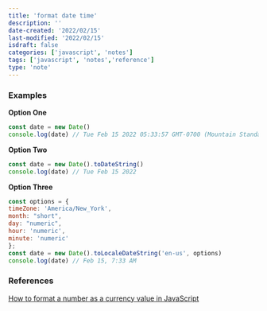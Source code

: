 ```yaml
---
title: 'format date time'
description: ''
date-created: '2022/02/15'
last-modified: '2022/02/15'
isdraft: false
categories: ['javascript', 'notes']
tags: ['javascript', 'notes','reference']
type: 'note'
---
```


### Examples

__Option One__
```javascript 
const date = new Date()
console.log(date) // Tue Feb 15 2022 05:33:57 GMT-0700 (Mountain Standard Time)
```

__Option Two__
```javascript 
const date = new Date().toDateString()
console.log(date) // Tue Feb 15 2022
```

__Option Three__
```javascript 
const options = {
timeZone: 'America/New_York',
month: "short",
day: "numeric",
hour: 'numeric',
minute: 'numeric'
};
const date = new Date().toLocaleDateString('en-us', options)
console.log(date) // Feb 15, 7:33 AM
```


### References

[How to format a number as a currency value in JavaScript](https://flaviocopes.com/how-to-format-number-as-currency-javascript/)
